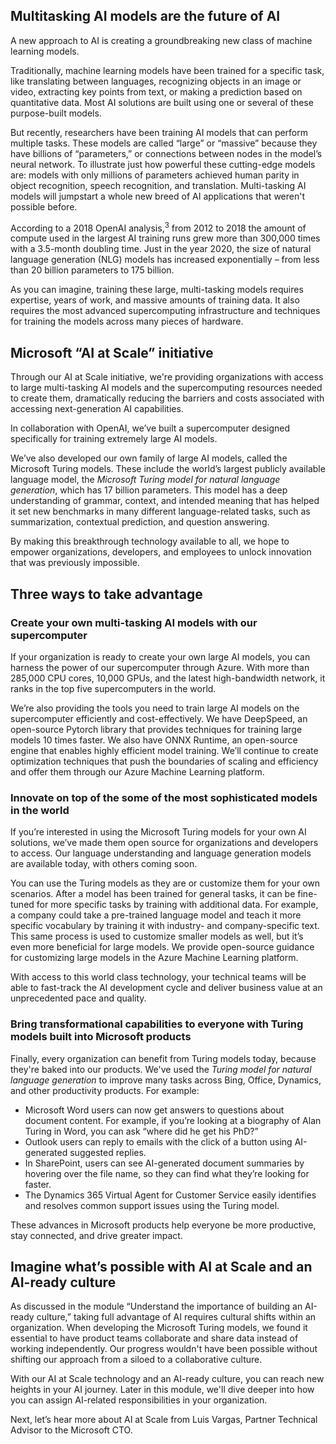 ## Multitasking AI models are the future of AI

A new approach to AI is creating a groundbreaking new class of machine learning models.

Traditionally, machine learning models have been trained for a specific task, like translating between languages, recognizing objects in an image or video, extracting key points from text, or making a prediction based on quantitative data. Most AI solutions are built using one or several of these purpose-built models.

But recently, researchers have been training AI models that can perform multiple tasks. These models are called “large” or “massive” because they have billions of “parameters,” or connections between nodes in the model’s neural network. To illustrate just how powerful these cutting-edge models are: models with only millions of parameters achieved human parity in object recognition, speech recognition, and translation. Multi-tasking AI models will jumpstart a whole new breed of AI applications that weren't possible before.

According to a 2018 OpenAI analysis,<sup>3</sup> from 2012 to 2018 the amount of compute used in the largest AI training runs grew more than 300,000 times with a 3.5-month doubling time. Just in the year 2020, the size of natural language generation (NLG) models has increased exponentially – from less than 20 billion parameters to 175 billion.

As you can imagine, training these large, multi-tasking models requires expertise, years of work, and massive amounts of training data. It also requires the most advanced supercomputing infrastructure and techniques for training the models across many pieces of hardware.

## Microsoft “AI at Scale” initiative

Through our AI at Scale initiative, we're providing organizations with access to large multi-tasking AI models and the supercomputing resources needed to create them, dramatically reducing the barriers and costs associated with accessing next-generation AI capabilities.

In collaboration with OpenAI, we’ve built a supercomputer designed specifically for training extremely large AI models. 

We’ve also developed our own family of large AI models, called the Microsoft Turing models. These include the world’s largest publicly available language model, the *Microsoft Turing model for natural language generation*, which has 17 billion parameters. This model has a deep understanding of grammar, context, and intended meaning that has helped it set new benchmarks in many different language-related tasks, such as summarization, contextual prediction, and question answering.

By making this breakthrough technology available to all, we hope to empower organizations, developers, and employees to unlock innovation that was previously impossible.

## Three ways to take advantage

### Create your own multi-tasking AI models with our supercomputer

If your organization is ready to create your own large AI models, you can harness the power of our supercomputer through Azure. With more than 285,000 CPU cores, 10,000 GPUs, and the latest high-bandwidth network, it ranks in the top five supercomputers in the world.

We’re also providing the tools you need to train large AI models on the supercomputer efficiently and cost-effectively. We have DeepSpeed, an open-source Pytorch library that provides techniques for training large models 10 times faster. We also have ONNX Runtime, an open-source engine that enables highly efficient model training. We’ll continue to create optimization techniques that push the boundaries of scaling and efficiency and offer them through our Azure Machine Learning platform.

### Innovate on top of the some of the most sophisticated models in the world

If you’re interested in using the Microsoft Turing models for your own AI solutions, we’ve made them open source for organizations and developers to access. Our language understanding and language generation models are available today, with others coming soon.

You can use the Turing models as they are or customize them for your own scenarios. After a model has been trained for general tasks, it can be fine-tuned for more specific tasks by training with additional data. For example, a company could take a pre-trained language model and teach it more specific vocabulary by training it with industry- and company-specific text. This same process is used to customize smaller models as well, but it’s even more beneficial for large models. We provide open-source guidance for customizing large models in the Azure Machine Learning platform.

With access to this world class technology, your technical teams will be able to fast-track the AI development cycle and deliver business value at an unprecedented pace and quality. 

### Bring transformational capabilities to everyone with Turing models built into Microsoft products

Finally, every organization can benefit from Turing models today, because they're baked into our products. We've used the *Turing model for natural language generation* to improve many tasks across Bing, Office, Dynamics, and other productivity products. For example:

* Microsoft Word users can now get answers to questions about document content. For example, if you’re looking at a biography of Alan Turing in Word, you can ask “where did he get his PhD?”
* Outlook users can reply to emails with the click of a button using AI-generated suggested replies.
* In SharePoint, users can see AI-generated document summaries by hovering over the file name, so they can find what they’re looking for faster.
* The Dynamics 365 Virtual Agent for Customer Service easily identifies and resolves common support issues using the Turing model.

These advances in Microsoft products help everyone be more productive, stay connected, and drive greater impact.

## Imagine what’s possible with AI at Scale and an AI-ready culture

As discussed in the module “Understand the importance of building an AI-ready culture,” taking full advantage of AI requires cultural shifts within an organization. When developing the Microsoft Turing models, we found it essential to have product teams collaborate and share data instead of working independently. Our progress wouldn't have been possible without shifting our approach from a siloed to a collaborative culture.

With our AI at Scale technology and an AI-ready culture, you can reach new heights in your AI journey. Later in this module, we'll dive deeper into how you can assign AI-related responsibilities in your organization.

Next, let’s hear more about AI at Scale from Luis Vargas, Partner Technical Advisor to the Microsoft CTO.
